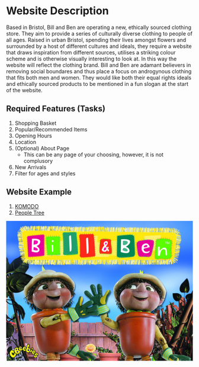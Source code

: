 # Website Description

Based in Bristol, Bill and Ben are operating a new, ethically sourced clothing store. They aim to provide a series of culturally diverse clothing to people of all ages. Raised in urban Bristol, spending their lives amongst flowers and surrounded by a host of different cultures and ideals, they require a website that draws inspiration from different sources, utilises a striking colour scheme and is otherwise visually interesting to look at. In this way the website will reflect the clothing brand. Bill and Ben are adamant believers in removing social boundares and thus place a focus on androgynous clothing that fits both men and women. They would like both their equal rights ideals and ethically sourced products to be mentioned in a fun slogan at the start of the website.

## Required Features (Tasks)
1. Shopping Basket
2. Popular/Recommended Items
3. Opening Hours
4. Location
5. (Optional) About Page
   * This can be any page of your choosing, however, it is not complusory
6. New Arrivals
7. Filter for ages and styles

## Website Example
1. [KOMODO](https://www.komodo.co.uk/)
2. [People Tree](https://www.peopletree.co.uk/)


![Bill and Ben the flower pot men](billben2.jpg)